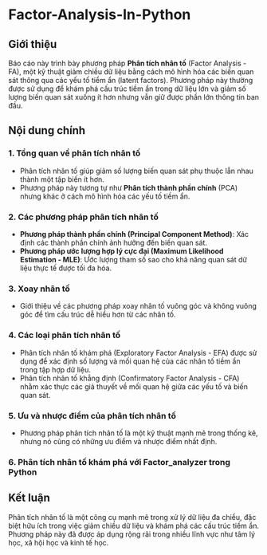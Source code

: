 # Factor-Analysis-In-Python

## Giới thiệu

Báo cáo này trình bày phương pháp **Phân tích nhân tố** (Factor Analysis - FA), một kỹ thuật giảm chiều dữ liệu bằng cách mô hình hóa các biến quan sát thông qua các yếu tố tiềm ẩn (latent factors). Phương pháp này thường được sử dụng để khám phá cấu trúc tiềm ẩn trong dữ liệu lớn và giảm số lượng biến quan sát xuống ít hơn nhưng vẫn giữ được phần lớn thông tin ban đầu.

## Nội dung chính

### 1. Tổng quan về phân tích nhân tố
- Phân tích nhân tố giúp giảm số lượng biến quan sát phụ thuộc lẫn nhau thành một tập biến ít hơn.
- Phương pháp này tương tự như **Phân tích thành phần chính** (PCA) nhưng khác ở cách mô hình hóa các yếu tố tiềm ẩn.

### 2. Các phương pháp phân tích nhân tố
- **Phương pháp thành phần chính (Principal Component Method)**: Xác định các thành phần chính ảnh hưởng đến biến quan sát.
- **Phương pháp ước lượng hợp lý cực đại (Maximum Likelihood Estimation - MLE)**: Ước lượng tham số sao cho khả năng quan sát dữ liệu thực tế được tối đa hóa.

### 3. Xoay nhân tố
- Giới thiệu về các phương pháp xoay nhân tố vuông góc và không vuông góc để tìm cấu trúc dễ hiểu hơn từ các nhân tố.

### 4. Các loại phân tích nhân tố
- Phân tích nhân tố khám phá (Exploratory Factor Analysis - EFA) được sử dụng để xác định số lượng và mối quan hệ của các nhân tố tiềm ẩn trong tập hợp dữ liệu.
- Phân tích nhân tố khẳng định (Confirmatory Factor Analysis - CFA) nhằm xác thực các giả thuyết về mối quan hệ giữa các yếu tố và biến quan sát.

### 5. Ưu và nhược điểm của phân tích nhân tố
- Phương pháp phân tích nhân tố là một kỹ thuật mạnh mẽ trong thống kê, nhưng nó cũng có những ưu điểm và nhược điểm nhất định.

### 6. Phân tích nhân tố khám phá với Factor_analyzer trong Python

## Kết luận
Phân tích nhân tố là một công cụ mạnh mẽ trong xử lý dữ liệu đa chiều, đặc biệt hữu ích trong việc giảm chiều dữ liệu và khám phá các cấu trúc tiềm ẩn. Phương pháp này đã được áp dụng rộng rãi trong nhiều lĩnh vực như tâm lý học, xã hội học và kinh tế học.
